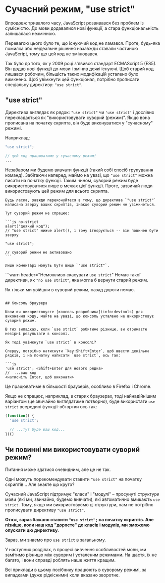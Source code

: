 # Сучасний режим, "use strict"

Впродовж тривалого часу, JavaScript розвивався без проблем із сумісністю. До мови додавалися нові функції, а стара функціональність залишалася незмінною.

Перевагою цього було те, що існуючий код не ламався. Проте, будь-яка помилка або неідеальне рішення назавжди ставали частиною JavaScript, тому що цей код не змінювався.

Так було до того, як у 2009 році з'явився стандарт ECMAScript 5 (ES5). Він додав нові функції до мови і змінив деякі існуючі. Щоб старий код лишався робочим, більшість таких модифікацій усталено було вимкнено. Щоб увімкнути цей функціонал, потрібно прописати спеціальну директиву: `"use strict"`.

## "use strict"

Директива виглядає як рядок: `"use strict"` чи `'use strict'` і дослівно перекладається як "використовувати суворий (режим)". Якщо вона прописана на початку скрипта, він буде виконуватися у "сучасному" режимі.

Наприклад:

```js
"use strict";

// цей код працюватиме у сучасному режимі
...
```

Незабаром ми будемо вивчати функції (такий собі спосіб групування команд). Забігаючи наперед, маймо на увазі, що `"use strict"` можна писати на початку функції. Таким чином, суворий режим буде використовуватися лише в межах цієї функції. Проте, зазвичай люди використовують цей режим для всього скрипта.

````warn header="Переконайтеся, що \"use strict\" написано зверху"
Будь ласка, завжди переконуйтеся в тому, що директива `"use strict"` написана зверху ваших скриптів, інакше суворий режим не увімкнеться.

Тут суворий режим не спрацює:

```js no-strict
alert("деякий код");
// "use strict" нижче alert(), і тому ігнорується -- він повинен бути зверху

"use strict";

// суворий режим не активовано
```

Лише коментарі можуть бути вище `"use strict"`.
````

```warn header="Неможливо скасувати `use strict`"
Немає такої директиви, як `"no use strict"`, яка могла б вернути старий режим.

Як тільки ми увійшли в суворий режим, назад дороги немає.
```

## Консоль браузера

Коли ви використовуєте [консоль розробника](info:devtools) для виконання коду, майте на увазі, що консоль усталено не використовує суворий режим.

В тих випадках, коли `use strict` робитиме різницю, ви отримаєте невірні результати в консолі.

Як тоді увімкнути `use strict` в консолі?

Спершу, потрібно натиснути `key:Shift+Enter`, щоб ввести декілька рядків, і на початку написати `use strict`, ось так:

```js
'use strict'; <Shift+Enter для нового рядка>
//  ...ваш код
<натисніть Enter, щоб виконати>
```

Це працюватиме в більшості браузерів, особливо в Firefox і Chrome.

Якщо не спрацює, наприклад, в старих браузерах, тоді найнадійнішим варіантом (це звичайно виглядатиме потворно), буде використати `use strict` всередині функції-обгортки ось так:

```js
(function() {
  'use strict';

  // ...тут буде ваш код...
})()
```

## Чи повинні ми використовувати суворий режим?

Питання може здатися очевидним, але це не так.

Одні можуть порекомендувати ставити `"use strict"` на початку скриптів... Але знаєте що круто?

Сучасний JavaScript підтримує "класи" і "модулі" – просунуті структури мови (які ми, звичайно, будемо вивчати), які автоматично вмикають `use strict`. Тому, якщо ми використовуємо ці структури, нам не потрібно прописувати директиву `"use strict"`.

**Отож, зараз бажано ставити `"use strict";` на початку скриптів. Але пізніше, коли наш код "доросте" до класів і модулів, ми зможемо опускати цю директиву.**

Зараз, ми знаємо про `use strict` в загальному.

У наступних розділах, в процесі вивчення особливостей мови, ми замітимо різницю між суворим і усталеним режимами. На щастя, їх не багато, і вони справді роблять наше життя кращим.

Всі приклади в цьому посібнику працюють в суворому режимі, за випадками (дуже рідкісними) коли вказано зворотнє.
